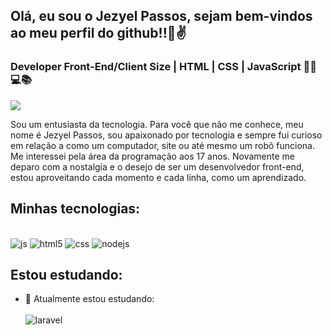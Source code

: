 ## Olá, eu sou o Jezyel Passos, sejam bem-vindos ao meu perfil do github!!👋✌
### Developer Front-End/Client Size | HTML | CSS | JavaScript 👨‍💻💻📚

<div>
  <a href="https://www.instagram.com/jezyelpassos/" target="_blank"><img src="https://img.shields.io/badge/-Instagram-%23E4405F?style=for-the-badge&logo=instagram&logoColor=white" target="_blank"></a>
  
</div>
<p>
 Sou um entusiasta da tecnologia. Para você que não me conhece, meu nome é Jezyel Passos, sou apaixonado por tecnologia e sempre fui curioso em relação a como um computador, site ou até mesmo um robô funciona. Me interessei pela área da programação aos 17 anos. Novamente me deparo com a nostalgia e o desejo de ser um desenvolvedor front-end, estou aproveitando cada momento e cada linha, como um aprendizado.
 </p>



    
## Minhas tecnologias:

<div style="display: inline_block"><br/>
  <img aligh="center" alt="js" src="https://img.shields.io/badge/JavaScript-F7DF1E?style=for-the-badge&logo=javascript&logoColor=black" />
  <img aligh="center" alt="html5" src="https://img.shields.io/badge/HTML5-E34F26?style=for-the-badge&logo=html5&logoColor=white" />
  <img aligh="center" alt="css" src="https://img.shields.io/badge/CSS3-1572B6?style=for-the-badge&logo=css3&logoColor=white" />
  <img aligh="center" alt="nodejs" src="https://img.shields.io/badge/NODEJS-228B22?style=for-the-badge&logo=nodejs&logoColor=white" />
  
  
</div>  


## Estou estudando:

- 🌱 Atualmente estou estudando: <div style="display: inline_block"><br/><img aligh="center" alt="laravel" src="https://img.shields.io/badge/JavaScript-F7DF1E?style=for-the-badge&logo=javascript&logoColor=black" /></div>
  
  
 

